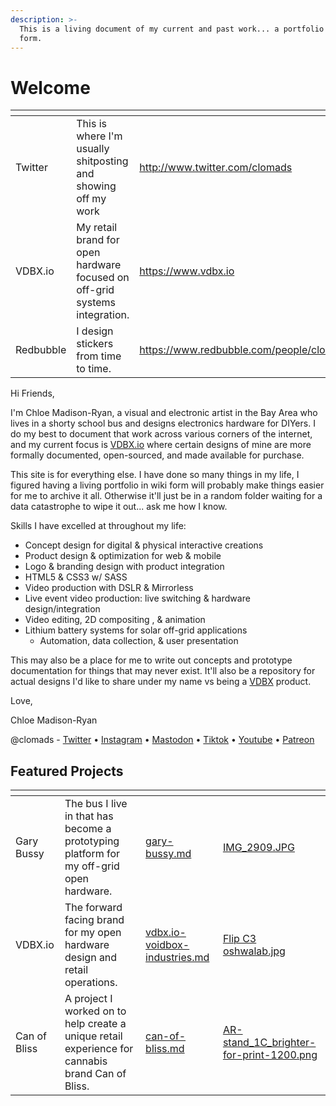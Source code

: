 ```yaml
---
description: >-
  This is a living document of my current and past work... a portfolio in wiki
  form.
---
```


# Welcome

<table data-view="cards"><thead><tr><th></th><th></th><th data-hidden data-card-target data-type="content-ref"></th></tr></thead><tbody><tr><td>Twitter</td><td>This is where I'm usually shitposting and showing off my work</td><td><a href="http://www.twitter.com/clomads">http://www.twitter.com/clomads</a></td></tr><tr><td>VDBX.io</td><td>My retail brand for open hardware focused on off-grid systems integration.</td><td><a href="https://www.vdbx.io">https://www.vdbx.io</a></td></tr><tr><td>Redbubble</td><td>I design stickers from time to time.</td><td><a href="https://www.redbubble.com/people/clomads">https://www.redbubble.com/people/clomads</a></td></tr></tbody></table>

Hi Friends,

I'm Chloe Madison-Ryan, a visual and electronic artist in the Bay Area who lives in a shorty school bus and designs electronics hardware for DIYers. I do my best to document that work across various corners of the internet, and my current focus is [VDBX.io](https://www.vdbx.io) where certain designs of mine are more formally documented, open-sourced, and made available for purchase.&#x20;

This site is for everything else. I have done so many things in my life, I figured having a living portfolio in wiki form will probably make things easier for me to archive it all. Otherwise it'll just be in a random folder waiting for a data catastrophe to wipe it out... ask me how I know.

Skills I have excelled at throughout my life:

* Concept design for digital & physical interactive creations
* Product design & optimization for web & mobile
* Logo & branding design with product integration
* HTML5 & CSS3 w/ SASS
* Video production with DSLR & Mirrorless
* Live event video production: live switching & hardware design/integration
* Video editing, 2D compositing , & animation
* Lithium battery systems for solar off-grid applications
  * Automation, data collection, & user presentation

This may also be a place for me to write out concepts and prototype documentation for things that may never exist. It'll also be a repository for actual designs I'd like to share under my name vs being a [VDBX](https://www.vdbx.io/) product.&#x20;

Love,

Chloe Madison-Ryan

@clomads - [Twitter](https://twitter.com/clomads) • [Instagram](https://www.instagram.com/clomads) • [Mastodon](https://mastodon.social/@clomads) • [Tiktok](https://www.tiktok.com/@clomads) • [Youtube](https://www.youtube.com/clomads) • [Patreon](https://www.patreon.com/clomads)

## Featured Projects

<table data-view="cards"><thead><tr><th></th><th></th><th data-hidden data-card-target data-type="content-ref"></th><th data-hidden data-card-cover data-type="files"></th></tr></thead><tbody><tr><td>Gary Bussy</td><td>The bus I live in that has become a prototyping platform for my off-grid open hardware.</td><td><a href="featured/gary-bussy.md">gary-bussy.md</a></td><td><a href=".gitbook/assets/IMG_2909.JPG">IMG_2909.JPG</a></td></tr><tr><td>VDBX.io</td><td>The forward facing brand for my open hardware design and retail operations.</td><td><a href="featured/vdbx.io-voidbox-industries.md">vdbx.io-voidbox-industries.md</a></td><td><a href=".gitbook/assets/Flip C3 oshwalab.jpg">Flip C3 oshwalab.jpg</a></td></tr><tr><td>Can of Bliss</td><td>A project I worked on to help create a unique retail experience for cannabis brand Can of Bliss.</td><td><a href="featured/can-of-bliss.md">can-of-bliss.md</a></td><td><a href=".gitbook/assets/AR-stand_1C_brighter-for-print-1200.png">AR-stand_1C_brighter-for-print-1200.png</a></td></tr></tbody></table>
